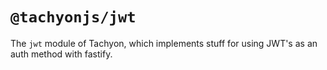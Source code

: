 # `@tachyonjs/jwt`

The `jwt` module of Tachyon, which implements stuff for using JWT's as an
auth method with fastify.
